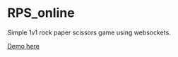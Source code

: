 # RPS_online
 Simple 1v1 rock paper scissors game using websockets.
 
 [Demo here](https://odczik.github.io/RPS_online/)
